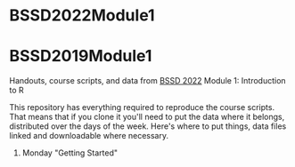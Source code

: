 # BSSD2022Module1

# BSSD2019Module1
Handouts, course scripts, and data from [BSSD 2022](https://ced.cat/courses/barcelona-summer-school-of-demography/) Module 1: Introduction to R

This repository has everything required to reproduce the course scripts. 
That means that if you clone it you'll need to put the data where it belongs, distributed over the days of the week. 
Here's where to put things, data files linked and downloadable where necessary.

1. Monday "Getting Started"
